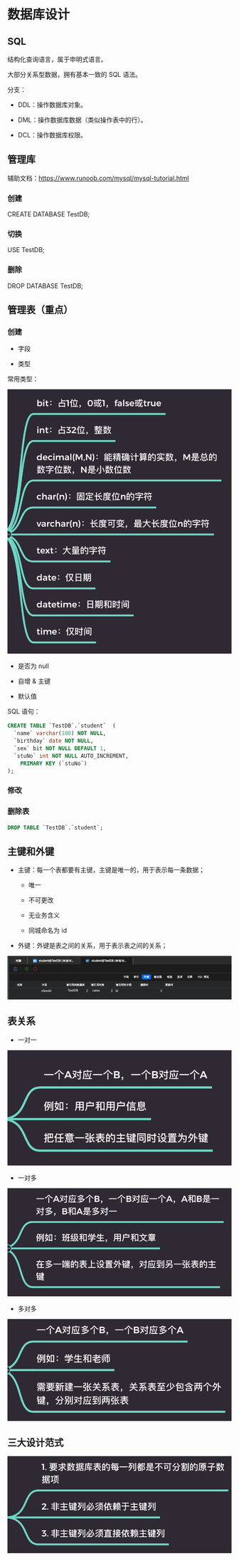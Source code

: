 # 数据库设计

## SQL

结构化查询语言，属于申明式语言。

大部分关系型数据，拥有基本一致的 SQL 语法。

分支：

- DDL：操作数据库对象。

- DML：操作数据库数据（类似操作表中的行）。

- DCL：操作数据库权限。

## 管理库

辅助文档：https://www.runoob.com/mysql/mysql-tutorial.html

### 创建

CREATE DATABASE TestDB;

### 切换

USE TestDB;

### 删除

DROP DATABASE TestDB;

## 管理表（重点）

### 创建

- 字段

- 类型

常用类型：

![alt text](image.png)

- 是否为 null

- 自增 & 主键

- 默认值

SQL 语句：

```sql
CREATE TABLE `TestDB`.`student`  (
  `name` varchar(100) NOT NULL,
  `birthday` date NOT NULL,
  `sex` bit NOT NULL DEFAULT 1,
  `stuNo` int NOT NULL AUTO_INCREMENT,
	PRIMARY KEY (`stuNo`)
);
```

### 修改

### 删除表

```sql
DROP TABLE `TestDB`.`student`;
```

## 主键和外键

- 主键：每一个表都要有主键，主键是唯一的，用于表示每一条数据；

    - 唯一

    - 不可更改

    - 无业务含义

    - 同城命名为 id

- 外键：外键是表之间的关系，用于表示表之间的关系；

![alt text](image-1.png)

## 表关系

- 一对一

![alt text](image-2.png)

- 一对多

![alt text](image-3.png)

- 多对多

![alt text](image-4.png)

## 三大设计范式

![alt text](image-5.png)